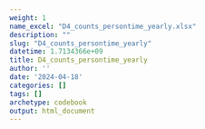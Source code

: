 ```yaml
---
weight: 1
name_excel: "D4_counts_persontime_yearly.xlsx"
description: ""
slug: "D4_counts_persontime_yearly"
datetime: 1.7134366e+09
title: D4_counts_persontime_yearly
author: ''
date: '2024-04-18'
categories: []
tags: []
archetype: codebook
output: html_document
---
```


<div class="tabcontent"></div>
